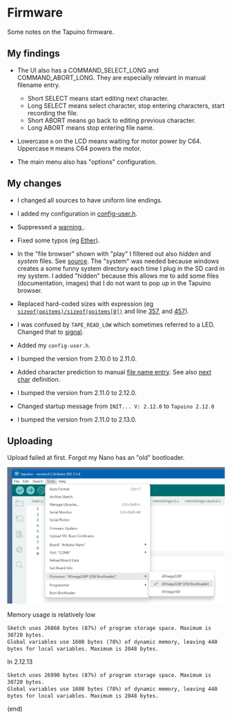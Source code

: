 # Firmware

Some notes on the Tapuino firmware.


## My findings

- The UI also has a COMMAND_SELECT_LONG and COMMAND_ABORT_LONG.
  They are especially relevant in manual filename entry.
  
  - Short SELECT means start editing next character.
  - Long SELECT means select character, stop entering characters, start recording the file.
  - Short ABORT means go back to editing previous character.
  - Long ABORT means stop entering file name.

- Lowercase `m` on the LCD means waiting for motor power by C64.
  Uppercase `M` means C64 powers the motor.
  
- The main menu also has "options" configuration.



## My changes

- I changed all sources to have uniform line endings.

- I added my configuration in [config-user.h](config-user.h).

- Suppressed a [warning ](https://github.com/maarten-pennings/Tapuino/blob/main/firmware/tapuino/ccsbcs_avr.c#L9).

- Fixed some typos (eg [Ether](https://github.com/maarten-pennings/Tapuino/blob/main/firmware/tapuino/config.h#L9)).

- In the "file browser" shown with "play" I filtered out also _hidden_ and _system_ files.
  See [source](https://github.com/maarten-pennings/Tapuino/blob/main/firmware/tapuino/fileutils.c#L8).
  The "system" was needed because windows creates a some funny system directory each time I plug in the SD card in my system.
  I added  "hidden" because this allows me to add some files (documentation, images) that I do not want to pop up in the Tapuino browser.

- Replaced hard-coded sizes with expression (eg [`sizeof(ppitems)/sizeof(ppitems[0])`](https://github.com/maarten-pennings/Tapuino/blob/main/firmware/tapuino/menu.c#L266)
  and line [357](https://github.com/maarten-pennings/Tapuino/blob/main/firmware/tapuino/menu.c#L367), and 
  [457](https://github.com/maarten-pennings/Tapuino/blob/main/firmware/tapuino/menu.c#L457)).

- I was confused by `TAPE_READ_LOW` which sometimes referred to a LED. Changed that to [signal](https://github.com/maarten-pennings/Tapuino/blob/main/firmware/tapuino/tapuino.c#L453).

- Added my `config-user.h`.

- I bumped the version from 2.10.0 to 2.11.0.

- Added character prediction to manual [file name entry](https://github.com/maarten-pennings/Tapuino/blob/main/firmware/tapuino/menu.c#L178).
  See also [next char](https://github.com/maarten-pennings/Tapuino/blob/main/firmware/tapuino/memstrings-neutral.c#L7) definition.
  
- I bumped the version from 2.11.0 to 2.12.0.

- Changed startup message from `INIT... V: 2.12.0` to `Tapuino 2.12.0`

- I bumped the version from 2.11.0 to 2.13.0.


## Uploading

Upload failed at first. Forgot my Nano has an "old" bootloader.

![bootloader](bootloader.png)


Memory usage is relatively low

```
Sketch uses 26868 bytes (87%) of program storage space. Maximum is 30720 bytes.
Global variables use 1608 bytes (78%) of dynamic memory, leaving 440 bytes for local variables. Maximum is 2048 bytes.
```

In 2.12.13

```
Sketch uses 26990 bytes (87%) of program storage space. Maximum is 30720 bytes.
Global variables use 1608 bytes (78%) of dynamic memory, leaving 440 bytes for local variables. Maximum is 2048 bytes.
```

(end)